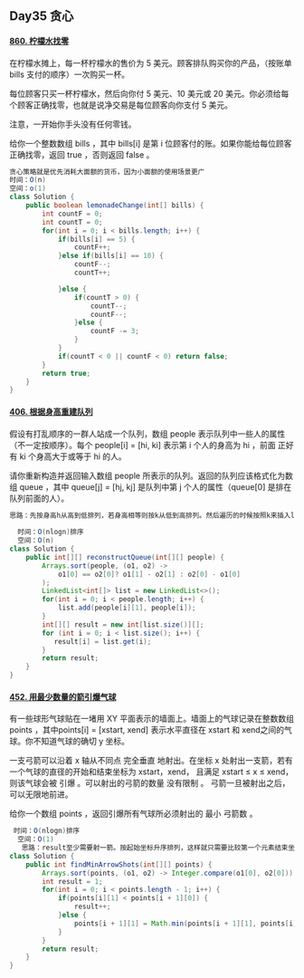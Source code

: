 ## Day35 贪心

#### [860. 柠檬水找零](https://leetcode.cn/problems/lemonade-change/)

在柠檬水摊上，每一杯柠檬水的售价为 5 美元。顾客排队购买你的产品，（按账单 bills 支付的顺序）一次购买一杯。

每位顾客只买一杯柠檬水，然后向你付 5 美元、10 美元或 20 美元。你必须给每个顾客正确找零，也就是说净交易是每位顾客向你支付 5 美元。

注意，一开始你手头没有任何零钱。

给你一个整数数组 bills ，其中 bills[i] 是第 i 位顾客付的账。如果你能给每位顾客正确找零，返回 true ，否则返回 false 。

```java
贪心策略就是优先消耗大面额的货币，因为小面额的使用场景更广
时间：O(n)
空间：o(1)
class Solution {
    public boolean lemonadeChange(int[] bills) {
        int countF = 0;
        int countT = 0;
        for(int i = 0; i < bills.length; i++) {
            if(bills[i] == 5) {
                countF++;
            }else if(bills[i] == 10) {
                countF--;
                countT++;

            }else {
                if(countT > 0) {
                    countT--;
                    countF--;
                }else {
                    countF -= 3;
                }
            }
            if(countT < 0 || countF < 0) return false;
        }
        return true;    
    }
}
```

#### [406. 根据身高重建队列](https://leetcode.cn/problems/queue-reconstruction-by-height/)

假设有打乱顺序的一群人站成一个队列，数组 people 表示队列中一些人的属性（不一定按顺序）。每个 people[i] = [hi, ki] 表示第 i 个人的身高为 hi ，前面 正好 有 ki 个身高大于或等于 hi 的人。

请你重新构造并返回输入数组 people 所表示的队列。返回的队列应该格式化为数组 queue ，其中 queue[j] = [hj, kj] 是队列中第 j 个人的属性（queue[0] 是排在队列前面的人）。

```java
思路：先按身高h从高到低排列，若身高相等则按k从低到高排列。然后遍历的时候按照k来插入list，因为从高到矮，所以k的值就是应当插入的index，因为插入位置之前的肯定是比你大的或者至少是相等的（相等的情况本身已经满足k从低到高了，后插入的相同身高元素那k一定大，一定在先插入的元素后面），同时，插入的都是矮的元素，对已经在队列中的元素k无法造成影响。
  
  时间：O(nlogn)排序
  空间：O(n)
class Solution {
    public int[][] reconstructQueue(int[][] people) {
        Arrays.sort(people, (o1, o2) -> 
            o1[0] == o2[0]? o1[1] - o2[1] : o2[0] - o1[0]
        );
        LinkedList<int[]> list = new LinkedList<>();
        for(int i = 0; i < people.length; i++) {
            list.add(people[i][1], people[i]);
        }
        int[][] result = new int[list.size()][];
        for (int i = 0; i < list.size(); i++) {
           result[i] = list.get(i);
        }
        return result;
    }
}
```

#### [452. 用最少数量的箭引爆气球](https://leetcode.cn/problems/minimum-number-of-arrows-to-burst-balloons/)

有一些球形气球贴在一堵用 XY 平面表示的墙面上。墙面上的气球记录在整数数组 points ，其中points[i] = [xstart, xend] 表示水平直径在 xstart 和 xend之间的气球。你不知道气球的确切 y 坐标。

一支弓箭可以沿着 x 轴从不同点 完全垂直 地射出。在坐标 x 处射出一支箭，若有一个气球的直径的开始和结束坐标为 xstart，xend， 且满足  xstart ≤ x ≤ xend，则该气球会被 引爆 。可以射出的弓箭的数量 没有限制 。 弓箭一旦被射出之后，可以无限地前进。

给你一个数组 points ，返回引爆所有气球所必须射出的 最小 弓箭数 。

```java
 时间：O(nlogn)排序
  空间：O(1)
   思路：result至少需要射一箭。按起始坐标升序排列，这样就只需要比较第一个元素结束坐标跟第二个元素的起始坐标就可以知道两者是否重叠了，如果不重叠，说明result需要多一箭。那如果是重叠的，只需要更新第二个元素结束坐标为两者之间较小的坐标（因为射箭肯定在这个坐标之内，后面的长度也没有意义可以舍弃不予考虑），然后再把第二个元素的结束坐标跟下面一个元素的起始坐标比较也就是进入循环。
class Solution {
    public int findMinArrowShots(int[][] points) {
        Arrays.sort(points, (o1, o2) -> Integer.compare(o1[0], o2[0]));//用这种比较可以防止integer溢出边界
        int result = 1;
        for(int i = 0; i < points.length - 1; i++) {
            if(points[i][1] < points[i + 1][0]) {
                result++;
            }else {
                points[i + 1][1] = Math.min(points[i + 1][1], points[i][1]);
            }
        }
        return result;
    }
}
```

